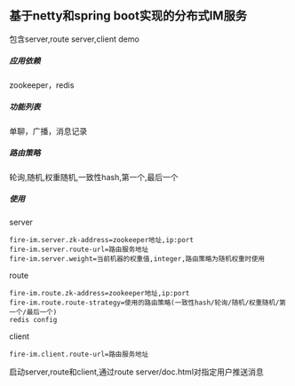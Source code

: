 ## 基于netty和spring boot实现的分布式IM服务

包含server,route server,client demo

##### 应用依赖

zookeeper，redis

##### 功能列表

单聊，广播，消息记录

##### 路由策略

轮询,随机,权重随机,一致性hash,第一个,最后一个

##### 使用

server

```properties
fire-im.server.zk-address=zookeeper地址,ip:port
fire-im.server.route-url=路由服务地址
fire-im.server.weight=当前机器的权重值,integer,路由策略为随机权重时使用
```

route

```properties
fire-im.route.zk-address=zookeeper地址,ip:port
fire-im.route.route-strategy=使用的路由策略(一致性hash/轮询/随机/权重随机/第一个/最后一个)
redis config
```

client

```properties
fire-im.client.route-url=路由服务地址
```

启动server,route和client,通过route server/doc.html对指定用户推送消息

